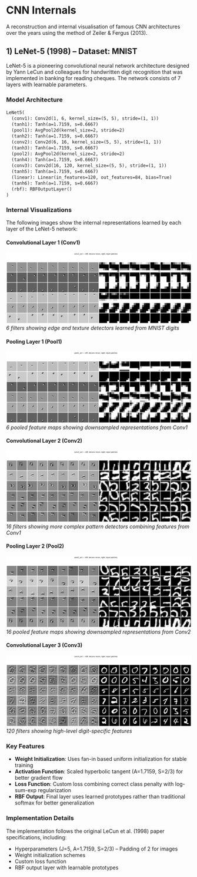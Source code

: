 # CNN Internals

A reconstruction and internal visualisation of famous CNN architectures over the years using the method of Zeiler & Fergus (2013).

## 1) LeNet-5 (1998) – Dataset: MNIST

LeNet-5 is a pioneering convolutional neural network architecture designed by Yann LeCun and colleagues for handwritten digit recognition that was implemented in banking for reading cheques. The network consists of 7 layers with learnable parameters.

### Model Architecture

```
LeNet5(
  (conv1): Conv2d(1, 6, kernel_size=(5, 5), stride=(1, 1))
  (tanh1): Tanh(a=1.7159, s=0.6667)
  (pool1): AvgPool2d(kernel_size=2, stride=2)
  (tanh2): Tanh(a=1.7159, s=0.6667)
  (conv2): Conv2d(6, 16, kernel_size=(5, 5), stride=(1, 1))
  (tanh3): Tanh(a=1.7159, s=0.6667)
  (pool2): AvgPool2d(kernel_size=2, stride=2)
  (tanh4): Tanh(a=1.7159, s=0.6667)
  (conv3): Conv2d(16, 120, kernel_size=(5, 5), stride=(1, 1))
  (tanh5): Tanh(a=1.7159, s=0.6667)
  (linear): Linear(in_features=120, out_features=84, bias=True)
  (tanh6): Tanh(a=1.7159, s=0.6667)
  (rbf): RBFOutputLayer()
)
```

### Internal Visualizations

The following images show the internal representations learned by each layer of the LeNet-5 network:

#### Convolutional Layer 1 (Conv1)
![Conv1 Internal Representations](images/lenet-5_conv1.png)
*6 filters showing edge and texture detectors learned from MNIST digits*

#### Pooling Layer 1 (Pool1)
![Pool1 Internal Representations](images/lenet-5_pool1.png)
*6 pooled feature maps showing downsampled representations from Conv1*

#### Convolutional Layer 2 (Conv2)  
![Conv2 Internal Representations](images/lenet-5_conv2.png)
*16 filters showing more complex pattern detectors combining features from Conv1*

#### Pooling Layer 2 (Pool2)
![Pool2 Internal Representations](images/lenet-5_pool2.png)
*16 pooled feature maps showing downsampled representations from Conv2*

#### Convolutional Layer 3 (Conv3)
![Conv3 Internal Representations](images/lenet-5_conv3.png)
*120 filters showing high-level digit-specific features*

### Key Features

- **Weight Initialization**: Uses fan-in based uniform initialization for stable training
- **Activation Function**: Scaled hyperbolic tangent (A=1.7159, S=2/3) for better gradient flow
- **Loss Function**: Custom loss combining correct class penalty with log-sum-exp regularization
- **RBF Output**: Final layer uses learned prototypes rather than traditional softmax for better generalization

### Implementation Details

The implementation follows the original LeCun et al. (1998) paper specifications, including:
- Hyperparameters (J=5, A=1.7159, S=2/3)
– Padding of 2 for images
- Weight initialization schemes
- Custom loss function
- RBF output layer with learnable prototypes

